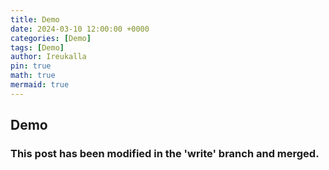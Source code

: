 ```yaml
---
title: Demo
date: 2024-03-10 12:00:00 +0000
categories: [Demo]
tags: [Demo]
author: Ireukalla
pin: true
math: true
mermaid: true
---
```


## Demo

### This post has been modified in the 'write' branch and merged.

